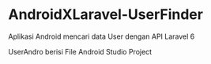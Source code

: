 # AndroidXLaravel-UserFinder
Aplikasi Android mencari data User dengan API Laravel 6

UserAndro berisi File Android Studio Project
